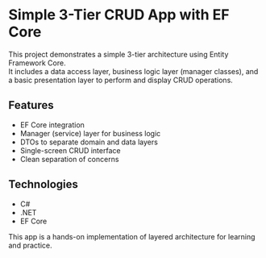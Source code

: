 # Simple 3-Tier CRUD App with EF Core

This project demonstrates a simple 3-tier architecture using Entity Framework Core.  
It includes a data access layer, business logic layer (manager classes), and a basic presentation layer to perform and display CRUD operations.

## Features
- EF Core integration
- Manager (service) layer for business logic
- DTOs to separate domain and data layers
- Single-screen CRUD interface
- Clean separation of concerns

## Technologies
- C#
- .NET
- EF Core

This app is a hands-on implementation of layered architecture for learning and practice.
